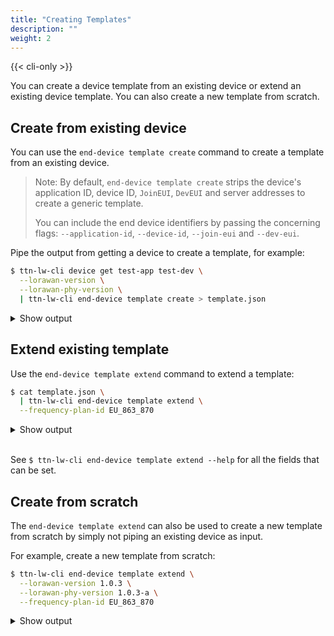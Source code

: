 ```yaml
---
title: "Creating Templates"
description: ""
weight: 2
---
```


{{< cli-only >}}

You can create a device template from an existing device or extend an existing device template. You can also create a new template from scratch.

## Create from existing device

You can use the `end-device template create` command to create a template from an existing device.

>Note: By default, `end-device template create` strips the device's application ID, device ID, `JoinEUI`, `DevEUI` and server addresses to create a generic template.
>
>You can include the end device identifiers by passing the concerning flags: `--application-id`, `--device-id`, `--join-eui` and `--dev-eui`.

Pipe the output from getting a device to create a template, for example:

```bash
$ ttn-lw-cli device get test-app test-dev \
  --lorawan-version \
  --lorawan-phy-version \
  | ttn-lw-cli end-device template create > template.json
```
<details><summary>Show output</summary>

```json
{
  "end_device": {
    "ids": {
      "application_ids": {

      }
    },
    "created_at": "0001-01-01T00:00:00Z",
    "updated_at": "0001-01-01T00:00:00Z",
    "lorawan_version": "1.0.3",
    "lorawan_phy_version": "1.0.3-a"
  },
  "field_mask": {
    "paths": [
      "lorawan_version",
      "lorawan_phy_version"
    ]
  }
}
```
</details>

## Extend existing template

Use the `end-device template extend` command to extend a template:

```bash
$ cat template.json \
  | ttn-lw-cli end-device template extend \
  --frequency-plan-id EU_863_870
```

<details><summary>Show output</summary>

```json
{
  "end_device": {
    "ids": {
      "application_ids": {

      }
    },
    "created_at": "0001-01-01T00:00:00Z",
    "updated_at": "0001-01-01T00:00:00Z",
    "attributes": {
    },
    "lorawan_version": "1.0.3",
    "lorawan_phy_version": "1.0.3-a",
    "frequency_plan_id": "EU_863_870"
  },
  "field_mask": {
    "paths": [
      "lorawan_phy_version",
      "frequency_plan_id",
      "lorawan_version"
    ]
  }
}
```
</details>
<br>

See `$ ttn-lw-cli end-device template extend --help` for all the fields that can be set.

## Create from scratch

The `end-device template extend` can also be used to create a new template from scratch by simply not piping an existing device as input.

For example, create a new template from scratch:

```bash
$ ttn-lw-cli end-device template extend \
  --lorawan-version 1.0.3 \
  --lorawan-phy-version 1.0.3-a \
  --frequency-plan-id EU_863_870
```

<details><summary>Show output</summary>

```json
{
  "end_device": {
    "ids": {
      "application_ids": {

      }
    },
    "created_at": "0001-01-01T00:00:00Z",
    "updated_at": "0001-01-01T00:00:00Z",
    "attributes": {
    },
    "lorawan_version": "1.0.3",
    "lorawan_phy_version": "1.0.3-a",
    "frequency_plan_id": "EU_863_870"
  },
  "field_mask": {
    "paths": [
      "frequency_plan_id",
      "lorawan_phy_version",
      "lorawan_version"
    ]
  }
}
```
</details>
